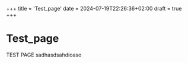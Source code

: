 +++
title = 'Test_page'
date = 2024-07-19T22:26:36+02:00
draft = true
+++

# Test_page

TEST PAGE
sadhasdsahdioaso


